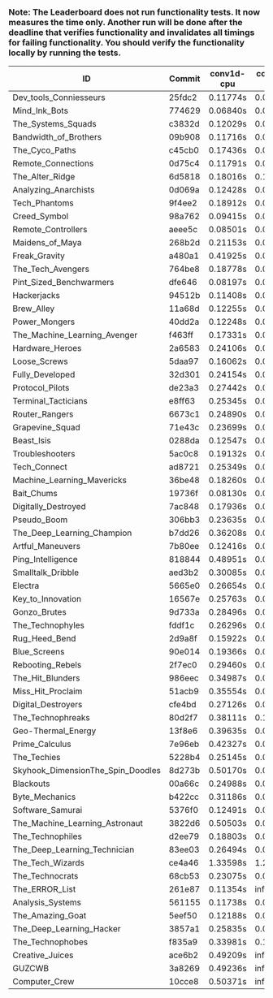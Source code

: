 ### Note: The Leaderboard does not run functionality tests. It now measures the time only. Another run will be done after the deadline that verifies functionality and invalidates all timings for failing functionality. You should verify the functionality locally by running the tests.

|ID|Commit|conv1d-cpu|conv1d-gpu|DWSPConv2D-gpu|gemm-gpu|avg|
|-|-|-|-|-|-|-|
|Dev_tools_Conniesseurs|25fdc2|0.11774s|0.04761s|3.09747s|1.88537s|1.28705s|
|Mind_Ink_Bots|774629|0.06840s|0.06575s|3.13416s|1.94408s|1.30310s|
|The_Systems_Squads|c3832d|0.12029s|0.04549s|3.13672s|1.92932s|1.30796s|
|Bandwidth_of_Brothers|09b908|0.11716s|0.06752s|3.10021s|1.94881s|1.30842s|
|The_Cyco_Paths|c45cb0|0.17436s|0.07680s|3.11506s|1.92436s|1.32265s|
|Remote_Connections|0d75c4|0.11791s|0.04751s|3.19269s|1.96384s|1.33049s|
|The_Alter_Ridge|6d5818|0.18016s|0.12345s|3.09410s|1.93995s|1.33442s|
|Analyzing_Anarchists|0d069a|0.12428s|0.04792s|3.09734s|2.07060s|1.33503s|
|Tech_Phantoms|9f4ee2|0.18912s|0.08646s|3.11692s|2.06992s|1.36561s|
|Creed_Symbol|98a762|0.09415s|0.04884s|3.30546s|2.05000s|1.37461s|
|Remote_Controllers|aeee5c|0.08501s|0.04746s|3.35324s|2.01761s|1.37583s|
|Maidens_of_Maya|268b2d|0.21153s|0.06604s|3.10851s|2.15574s|1.38545s|
|Freak_Gravity|a480a1|0.41925s|0.07609s|3.12440s|1.92971s|1.38736s|
|The_Tech_Avengers|764be8|0.18778s|0.06035s|3.26028s|2.04705s|1.38887s|
|Pint_Sized_Benchwarmers|dfe646|0.08197s|0.05594s|3.33621s|2.12130s|1.39886s|
|Hackerjacks|94512b|0.11408s|0.06631s|3.34155s|2.10288s|1.40620s|
|Brew_Alley|11a68d|0.12255s|0.05003s|3.34772s|2.12974s|1.41251s|
|Power_Mongers|40dd2a|0.12248s|0.05033s|3.38523s|2.12361s|1.42041s|
|The_Machine_Learning_Avenger|f463ff|0.17331s|0.06949s|3.31718s|2.12254s|1.42063s|
|Hardware_Heroes|2a6583|0.24106s|0.07257s|3.29393s|2.07587s|1.42086s|
|Loose_Screws|5daa97|0.16062s|0.06838s|3.36634s|2.08959s|1.42123s|
|Fully_Developed|32d301|0.24154s|0.06561s|3.12724s|2.27882s|1.42830s|
|Protocol_Pilots|de23a3|0.27442s|0.07220s|3.32264s|2.04709s|1.42909s|
|Terminal_Tacticians|e8ff63|0.25345s|0.06899s|3.30644s|2.08784s|1.42918s|
|Router_Rangers|6673c1|0.24890s|0.07222s|3.31117s|2.08692s|1.42980s|
|Grapevine_Squad|71e43c|0.23699s|0.07008s|3.35721s|2.06558s|1.43246s|
|Beast_Isis|0288da|0.12547s|0.09450s|3.41402s|2.09835s|1.43308s|
|Troubleshooters|5ac0c8|0.19132s|0.06424s|3.39074s|2.09223s|1.43463s|
|Tech_Connect|ad8721|0.25349s|0.06812s|3.22500s|2.20398s|1.43765s|
|Machine_Learning_Mavericks|36be48|0.18260s|0.07432s|3.22344s|2.28749s|1.44196s|
|Bait_Chums|19736f|0.08130s|0.07485s|3.25849s|2.35420s|1.44221s|
|Digitally_Destroyed|7ac848|0.17936s|0.06885s|3.37220s|2.15189s|1.44308s|
|Pseudo_Boom|306bb3|0.23635s|0.04795s|3.33151s|2.19108s|1.45172s|
|The_Deep_Learning_Champion|b7dd26|0.36208s|0.07612s|3.30923s|2.07934s|1.45669s|
|Artful_Maneuvers|7b80ee|0.12416s|0.07733s|3.40465s|2.22181s|1.45699s|
|Ping_Intelligence|818844|0.48951s|0.05767s|3.24435s|2.03746s|1.45725s|
|Smalltalk_Dribble|aed3b2|0.30085s|0.06961s|3.31687s|2.15181s|1.45978s|
|Electra|5665e0|0.26654s|0.07150s|3.36512s|2.13774s|1.46023s|
|Key_to_Innovation|16567e|0.25763s|0.05070s|3.42278s|2.13594s|1.46676s|
|Gonzo_Brutes|9d733a|0.28496s|0.05023s|3.39628s|2.14797s|1.46986s|
|The_Technophyles|fddf1c|0.26296s|0.04671s|3.45215s|2.11822s|1.47001s|
|Rug_Heed_Bend|2d9a8f|0.15922s|0.06693s|3.31085s|2.34665s|1.47091s|
|Blue_Screens|90e014|0.19366s|0.06600s|3.35003s|2.28203s|1.47293s|
|Rebooting_Rebels|2f7ec0|0.29460s|0.06886s|3.33381s|2.20211s|1.47485s|
|The_Hit_Blunders|986eec|0.34987s|0.06476s|3.34527s|2.14177s|1.47542s|
|Miss_Hit_Proclaim|51acb9|0.35554s|0.07264s|3.36320s|2.11928s|1.47767s|
|Digital_Destroyers|cfe4bd|0.27126s|0.06823s|3.33620s|2.26544s|1.48528s|
|The_Technophreaks|80d2f7|0.38111s|0.15408s|3.33617s|2.07440s|1.48644s|
|Geo-Thermal_Energy|13f8e6|0.39635s|0.07562s|3.34159s|2.16141s|1.49374s|
|Prime_Calculus|7e96eb|0.42327s|0.08640s|3.34413s|2.13835s|1.49804s|
|The_Techies|5228b4|0.25145s|0.07926s|3.32478s|2.36669s|1.50555s|
|Skyhook_DimensionThe_Spin_Doodles|8d273b|0.50170s|0.06672s|3.09639s|2.38589s|1.51267s|
|Blackouts|00a66c|0.24988s|0.06999s|3.41417s|2.43640s|1.54261s|
|Byte_Mechanics|b422cc|0.31186s|0.05132s|3.45642s|2.49821s|1.57945s|
|Software_Samurai|5376f0|0.12491s|0.04960s|3.35187s|2.84783s|1.59355s|
|The_Machine_Learning_Astronaut|3822d6|0.50503s|0.07840s|3.61393s|2.35888s|1.63906s|
|The_Technophiles|d2ee79|0.18803s|0.04969s|3.28503s|3.04794s|1.64267s|
|The_Deep_Learning_Technician|83ee03|0.26494s|0.07002s|3.39242s|3.10412s|1.70787s|
|The_Tech_Wizards|ce4a46|1.33598s|1.28313s|3.31035s|2.40621s|2.08392s|
|The_Technocrats|68cb53|0.23075s|0.08892s|3.41677s|5.95822s|2.42366s|
|The_ERROR_List|261e87|0.11354s|infs|3.35709s|2.15409s|infs|
|Analysis_Systems|561155|0.11738s|0.04798s|infs|infs|infs|
|The_Amazing_Goat|5eef50|0.12188s|0.04972s|infs|2.06281s|infs|
|The_Deep_Learning_Hacker|3857a1|0.25835s|0.07562s|infs|2.22079s|infs|
|The_Technophobes|f835a9|0.33981s|0.18816s|infs|2.07531s|infs|
|Creative_Juices|ace6b2|0.49209s|infs|infs|4.63154s|infs|
|GUZCWB|3a8269|0.49236s|infs|infs|4.66050s|infs|
|Computer_Crew|10cce8|0.50371s|infs|infs|4.73099s|infs|
